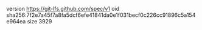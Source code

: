 version https://git-lfs.github.com/spec/v1
oid sha256:7f2e7a45f7a8fa5dcf6efe41841da0e1f031becf0c226cc91896c5a154e964ea
size 3929
